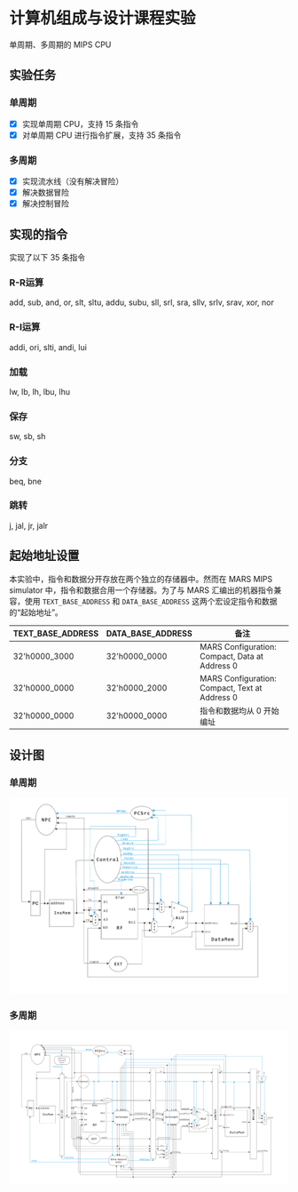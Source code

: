 # 计算机组成与设计课程实验
单周期、多周期的 MIPS CPU

## 实验任务
### 单周期
- [x] 实现单周期 CPU，支持 15 条指令
- [x] 对单周期 CPU 进行指令扩展，支持 35 条指令

### 多周期
- [x] 实现流水线（没有解决冒险）
- [x] 解决数据冒险
- [x] 解决控制冒险

## 实现的指令
实现了以下 35 条指令

### R-R运算
add, sub, and, or, slt, sltu, addu, subu, sll, srl, sra, sllv, srlv, srav, xor, nor 
### R-I运算
addi, ori, slti, andi, lui 
### 加载
lw, lb, lh, lbu, lhu 
### 保存
sw, sb, sh
### 分支
beq, bne
### 跳转
j, jal, jr, jalr

## 起始地址设置
本实验中，指令和数据分开存放在两个独立的存储器中。然而在 MARS MIPS simulator 中，指令和数据合用一个存储器。为了与 MARS 汇编出的机器指令兼容，使用 `TEXT_BASE_ADDRESS` 和 `DATA_BASE_ADDRESS` 这两个宏设定指令和数据的“起始地址”。

| TEXT_BASE_ADDRESS | DATA_BASE_ADDRESS | 备注                                           |
| ----------------- | ----------------- | ---------------------------------------------- |
| 32'h0000_3000     | 32'h0000_0000     | MARS Configuration: Compact, Data at Address 0 |
| 32'h0000_0000     | 32'h0000_2000     | MARS Configuration: Compact, Text at Address 0 |
| 32'h0000_0000     | 32'h0000_0000     | 指令和数据均从 0 开始编址                      |

## 设计图
### 单周期
![single](docs/single.png)

### 多周期
![multi](docs/multi.png)
